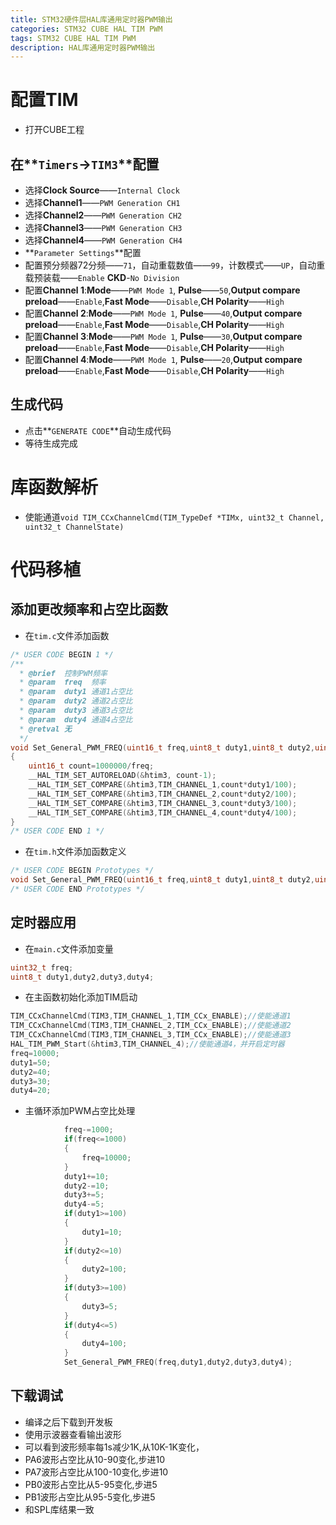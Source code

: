```yaml
---
title: STM32硬件层HAL库通用定时器PWM输出
categories: STM32 CUBE HAL TIM PWM
tags: STM32 CUBE HAL TIM PWM
description: HAL库通用定时器PWM输出
---
```

# 配置TIM
- 打开CUBE工程

## 在**`Timers`**->**`TIM3`**配置
- 选择**Clock Source**——`Internal Clock`
- 选择**Channel1**——`PWM Generation CH1`
- 选择**Channel2**——`PWM Generation CH2`
- 选择**Channel3**——`PWM Generation CH3`
- 选择**Channel4**——`PWM Generation CH4`
- **`Parameter Settings`**配置
- 配置预分频器72分频——`71`，自动重载数值——`99`，计数模式——`UP`，自动重载预装载——`Enable` **CKD**-`No Division`
- 配置**Channel 1**:**Mode**——`PWM Mode 1`, **Pulse**——`50`,**Output compare preload**——`Enable`,**Fast Mode**——`Disable`,**CH Polarity**——`High`
- 配置**Channel 2**:**Mode**——`PWM Mode 1`, **Pulse**——`40`,**Output compare preload**——`Enable`,**Fast Mode**——`Disable`,**CH Polarity**——`High`
- 配置**Channel 3**:**Mode**——`PWM Mode 1`, **Pulse**——`30`,**Output compare preload**——`Enable`,**Fast Mode**——`Disable`,**CH Polarity**——`High`
- 配置**Channel 4**:**Mode**——`PWM Mode 1`, **Pulse**——`20`,**Output compare preload**——`Enable`,**Fast Mode**——`Disable`,**CH Polarity**——`High`

## 生成代码
- 点击**`GENERATE CODE`**自动生成代码
- 等待生成完成

# 库函数解析

- 使能通道`void TIM_CCxChannelCmd(TIM_TypeDef *TIMx, uint32_t Channel, uint32_t ChannelState)`


# 代码移植
## 添加更改频率和占空比函数
- 在`tim.c`文件添加函数

```c
/* USER CODE BEGIN 1 */
/**
  * @brief  控制PWM频率
  * @param  freq  频率
  * @param  duty1 通道1占空比
  * @param  duty2 通道2占空比
  * @param  duty3 通道3占空比
  * @param  duty4 通道4占空比
  * @retval 无
  */
void Set_General_PWM_FREQ(uint16_t freq,uint8_t duty1,uint8_t duty2,uint8_t duty3,uint8_t duty4)
{
    uint16_t count=1000000/freq;
    __HAL_TIM_SET_AUTORELOAD(&htim3, count-1);
    __HAL_TIM_SET_COMPARE(&htim3,TIM_CHANNEL_1,count*duty1/100);
    __HAL_TIM_SET_COMPARE(&htim3,TIM_CHANNEL_2,count*duty2/100);
    __HAL_TIM_SET_COMPARE(&htim3,TIM_CHANNEL_3,count*duty3/100);
    __HAL_TIM_SET_COMPARE(&htim3,TIM_CHANNEL_4,count*duty4/100);
}
/* USER CODE END 1 */
```
- 在`tim.h`文件添加函数定义

```c
/* USER CODE BEGIN Prototypes */
void Set_General_PWM_FREQ(uint16_t freq,uint8_t duty1,uint8_t duty2,uint8_t duty3,uint8_t duty4);
/* USER CODE END Prototypes */
```
## 定时器应用
- 在`main.c`文件添加变量

```c
uint32_t freq;
uint8_t duty1,duty2,duty3,duty4;
```
- 在主函数初始化添加TIM启动

```c
TIM_CCxChannelCmd(TIM3,TIM_CHANNEL_1,TIM_CCx_ENABLE);//使能通道1
TIM_CCxChannelCmd(TIM3,TIM_CHANNEL_2,TIM_CCx_ENABLE);//使能通道2
TIM_CCxChannelCmd(TIM3,TIM_CHANNEL_3,TIM_CCx_ENABLE);//使能通道3
HAL_TIM_PWM_Start(&htim3,TIM_CHANNEL_4);//使能通道4，并开启定时器
freq=10000;
duty1=50;
duty2=40;
duty3=30;
duty4=20;
```
- 主循环添加PWM占空比处理

```c
            freq-=1000;
            if(freq<=1000)
            {
                freq=10000;
            }
            duty1+=10;
            duty2-=10;
            duty3+=5;
            duty4-=5;
            if(duty1>=100)
            {
                duty1=10;
            }
            if(duty2<=10)
            {
                duty2=100;
            }
            if(duty3>=100)
            {
                duty3=5;
            }
            if(duty4<=5)
            {
                duty4=100;
            }
            Set_General_PWM_FREQ(freq,duty1,duty2,duty3,duty4);
```
## 下载调试
- 编译之后下载到开发板
- 使用示波器查看输出波形
- 可以看到波形频率每1s减少1K,从10K-1K变化，
- PA6波形占空比从10-90变化,步进10
- PA7波形占空比从100-10变化,步进10
- PB0波形占空比从5-95变化,步进5
- PB1波形占空比从95-5变化,步进5
- 和SPL库结果一致